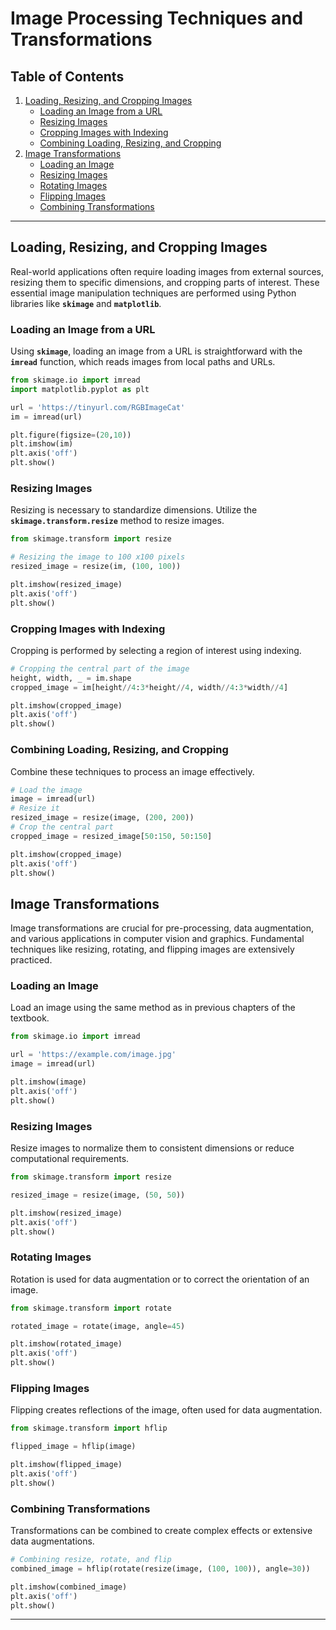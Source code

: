 # Image Processing Techniques and Transformations

## Table of Contents
1. [Loading, Resizing, and Cropping Images](#loading-resizing-and-cropping-images)
    - [Loading an Image from a URL](#loading-an-image-from-a-url)
    - [Resizing Images](#resizing-images)
    - [Cropping Images with Indexing](#cropping-images-with-indexing)
    - [Combining Loading, Resizing, and Cropping](#combining-loading-resizing-and-cropping)
2. [Image Transformations](#image-transformations)
    - [Loading an Image](#loading-an-image)
    - [Resizing Images](#resizing-images-1)
    - [Rotating Images](#rotating-images)
    - [Flipping Images](#flipping-images)
    - [Combining Transformations](#combining-transformations)

---

## **Loading, Resizing, and Cropping Images**

Real-world applications often require loading images from external sources, resizing them to specific dimensions, and cropping parts of interest. These essential image manipulation techniques are performed using Python libraries like **`skimage`** and **`matplotlib`**.

### **Loading an Image from a URL**

Using **`skimage`**, loading an image from a URL is straightforward with the **`imread`** function, which reads images from local paths and URLs.

```python
from skimage.io import imread
import matplotlib.pyplot as plt

url = 'https://tinyurl.com/RGBImageCat'
im = imread(url)

plt.figure(figsize=(20,10))
plt.imshow(im)
plt.axis('off')
plt.show()

```

### **Resizing Images**

Resizing is necessary to standardize dimensions. Utilize the **`skimage.transform.resize`** method to resize images.

```python
from skimage.transform import resize

# Resizing the image to 100 x100 pixels
resized_image = resize(im, (100, 100))

plt.imshow(resized_image)
plt.axis('off')
plt.show()
```

### **Cropping Images with Indexing**

Cropping is performed by selecting a region of interest using indexing.

```python
# Cropping the central part of the image
height, width, _ = im.shape
cropped_image = im[height//4:3*height//4, width//4:3*width//4]

plt.imshow(cropped_image)
plt.axis('off')
plt.show()
```

### **Combining Loading, Resizing, and Cropping**

Combine these techniques to process an image effectively.

```python
# Load the image
image = imread(url)
# Resize it
resized_image = resize(image, (200, 200))
# Crop the central part
cropped_image = resized_image[50:150, 50:150]

plt.imshow(cropped_image)
plt.axis('off')
plt.show()
```

## **Image Transformations**

Image transformations are crucial for pre-processing, data augmentation, and various applications in computer vision and graphics. Fundamental techniques like resizing, rotating, and flipping images are extensively practiced.

### **Loading an Image**

Load an image using the same method as in previous chapters of the textbook.

```python
from skimage.io import imread

url = 'https://example.com/image.jpg'
image = imread(url)

plt.imshow(image)
plt.axis('off')
plt.show()
```

### **Resizing Images**

Resize images to normalize them to consistent dimensions or reduce computational requirements.

```python
from skimage.transform import resize

resized_image = resize(image, (50, 50))

plt.imshow(resized_image)
plt.axis('off')
plt.show()
```

### **Rotating Images**

Rotation is used for data augmentation or to correct the orientation of an image.

```python
from skimage.transform import rotate

rotated_image = rotate(image, angle=45)

plt.imshow(rotated_image)
plt.axis('off')
plt.show()
```

### **Flipping Images**

Flipping creates reflections of the image, often used for data augmentation.

```python
from skimage.transform import hflip

flipped_image = hflip(image)

plt.imshow(flipped_image)
plt.axis('off')
plt.show()
```

### **Combining Transformations**

Transformations can be combined to create complex effects or extensive data augmentations.

```python
# Combining resize, rotate, and flip
combined_image = hflip(rotate(resize(image, (100, 100)), angle=30))

plt.imshow(combined_image)
plt.axis('off')
plt.show()
```

---
